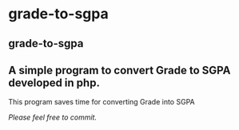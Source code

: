 # grade-to-sgpa
<h2>grade-to-sgpa</h2>
<h2>A simple program to convert Grade to SGPA developed in php.</h2>

<p>This program saves time for converting Grade into SGPA</p>
<i>Please feel free to commit.</i>


